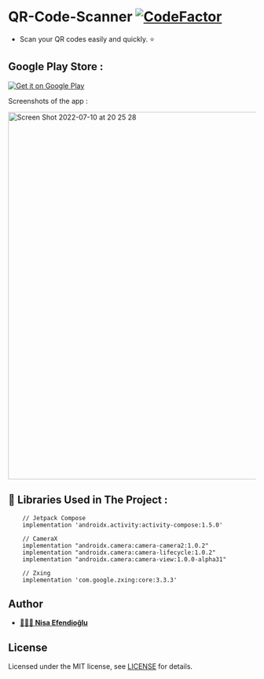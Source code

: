 # QR-Code-Scanner [![CodeFactor](https://www.codefactor.io/repository/github/nisaefendioglu/qr-code-scanner/badge)](https://www.codefactor.io/repository/github/nisaefendioglu/qr-code-scanner)

- Scan your QR codes easily and quickly. ⭐️

## Google Play Store : 

[![Get it on Google Play](https://play.google.com/intl/en_us/badges/images/badge_new.png)](https://play.google.com/store/apps/details?id=com.nisaefendioglu.qrcodescanner)

Screenshots of the app :

<img width="748" alt="Screen Shot 2022-07-10 at 20 25 28" src="https://user-images.githubusercontent.com/48391281/178155486-aaaf7975-c48d-4ea8-ac52-64cda5a26fdf.png">


## 🔨 Libraries Used in The Project :
```
    // Jetpack Compose
    implementation 'androidx.activity:activity-compose:1.5.0'

    // CameraX
    implementation "androidx.camera:camera-camera2:1.0.2"
    implementation "androidx.camera:camera-lifecycle:1.0.2"
    implementation "androidx.camera:camera-view:1.0.0-alpha31"

    // Zxing
    implementation 'com.google.zxing:core:3.3.3'

```  
## Author

- **[👩🏻‍💼 Nisa Efendioğlu](https://github.com/nisaefendioglu)**

## License

Licensed under the MIT license, see [LICENSE](LICENSE) for details.

